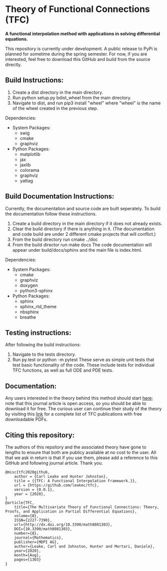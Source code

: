 # Theory of Functional Connections (TFC)
**A functional interpolation method with applications in solving differential equations.**

This repository is currently under development. A public release to PyPi is planned for sometime during the spring semester. For now, if you are interested, feel free to download this GitHub and build from the source directly. 

## Build Instructions:
1. Create a dist directory in the main directory.
2. Run python setup.py bdist\_wheel from the main directory.
3. Navigate to dist, and run pip3 install "wheel" where "wheel" is the name of the wheel created in the previous step.

Dependencies:
* System Packages:
  * swig
  * cmake
  * graphviz
* Python Packages:
  * matplotlib
  * jax
  * jaxlib
  * colorama
  * graphviz
  * yattag

## Build Documentation Instructions:
Currently, the documentation and source code are built seperately. To build the documentation follow these instructions.
1. Create a build directory in the main directory if it does not already exists.
2. Clear the build directory if there is anything in it. (The documentation and code build are under 2 different cmake projects that will conflict.)
3. From the build directory run cmake ../doc
4. From the build director run make docs
The code documentation will appear under build/docs/sphinx and the main file is index.html. 

Dependencies:
* System Packages:
  * cmake
  * graphviz
  * doxygen
  * python3-sphinx
* Python Packages:
  * sphinx
  * sphinx\_rtd\_theme
  * nbsphinx
  * breathe

## Testing instructions:
After following the build instructions:
1. Navigate to the tests directory.
2. Run py.test or python -m pytest
These serve as simple unit tests that test basic functionality of the code. These include tests for individual TFC functions, as well as full ODE and PDE tests.

## Documentation:
Any users interested in the theory behind this method should start [here](https://www.mdpi.com/2227-7390/8/8/1303); note that this journal article is open access, so you should be able to download it for free. The curious user can continue their study of the theory by visiting this [link](https://www.researchgate.net/project/Theory-of-Functional-Connections) for a complete list of TFC publications with free downloadable PDFs.

## Citing this repository:
The authors of this repsitory and the associated theory have gone to lengths to ensure that both are publicy available at no cost to the user. All that we ask in return is that if you use them, please add a reference to this GitHub and following journal article. Thank you.
```
@misc{tfc2020github,
    author = {Carl Leake and Hunter Johnston},
    title = {{TFC: A Functional Interpolation Framework.}},
    url = {https://github.com/leakec/tfc},
    version = {0.0.1},
    year = {2020},
}
@article{TFC, 
    title={The Multivariate Theory of Functional Connections: Theory, Proofs, and Application in Partial Differential Equations}, 
    volume={8}, 
    ISSN={2227-7390}, 
    url={http://dx.doi.org/10.3390/math8081303}, 
    DOI={10.3390/math8081303},
    number={8}, 
    journal={Mathematics},
    publisher={MDPI AG},
    author={Leake, Carl and Johnston, Hunter and Mortari, Daniele}, 
    year={2020}, 
    month={Aug}, 
    pages={1303}
}
```
